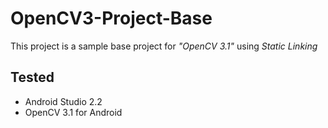 # OpenCV3-Project-Base
This project is a sample base project for *"OpenCV 3.1"* using *Static Linking*

## Tested
- Android Studio 2.2
- OpenCV 3.1 for Android
